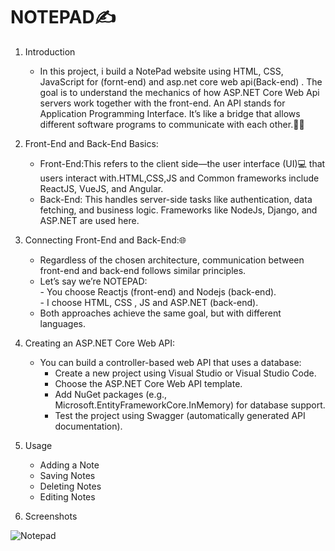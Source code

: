 # NOTEPAD✍️

1. Introduction
    - In this project, i build a NotePad website using HTML, CSS, JavaScript for (fornt-end) and asp.net core web api(Back-end) . The goal is to understand the mechanics of how ASP.NET Core Web Api servers work together with the front-end. An API stands for Application Programming Interface. It’s like a bridge that allows different software programs to communicate with each other.🚀🌟

2. Front-End and Back-End Basics:
     - Front-End:This refers to the client side—the user interface (UI)💻 that users interact with.HTML,CSS,JS and Common frameworks include ReactJS, VueJS, and Angular.<br>
     - Back-End: This handles server-side tasks like authentication, data fetching, and business logic. Frameworks like NodeJs, Django, and ASP.NET are used here.
       
3. Connecting Front-End and Back-End:🌐
   - Regardless of the chosen architecture, communication between front-end and back-end follows similar principles.
   - Let’s say we’re NOTEPAD:<br>
         - You choose Reactjs (front-end) and Nodejs  (back-end).<br>
         - I choose HTML, CSS , JS and ASP.NET (back-end).<br>
   - Both approaches achieve the same goal, but with different languages.

4. Creating an ASP.NET Core Web API:
    - You can build a controller-based web API that uses a database:<br>
         - Create a new project using Visual Studio or Visual Studio Code.<br>
         - Choose the ASP.NET Core Web API template.<br>
         - Add NuGet packages (e.g., Microsoft.EntityFrameworkCore.InMemory) for database support.<br>
         - Test the project using Swagger (automatically generated API documentation).<br>
5. Usage
    - Adding a Note
    - Saving Notes
    - Deleting Notes
    - Editing Notes

6. Screenshots

![Notepad](https://github.com/Rahul02M/Note-app/assets/133855195/d4335b05-1314-4f35-91a9-3800008ba0a3)

       
